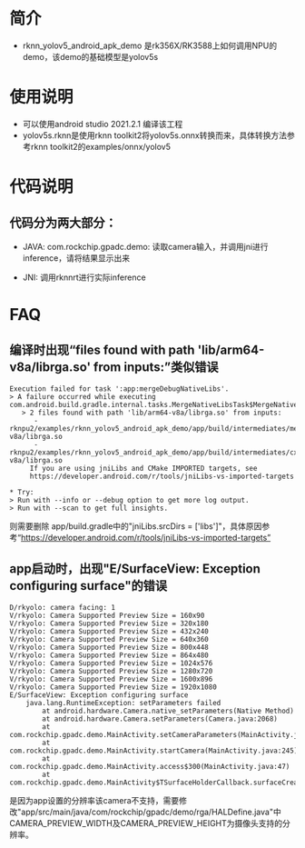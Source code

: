 # 简介
 - rknn_yolov5_android_apk_demo 是rk356X/RK3588上如何调用NPU的demo，该demo的基础模型是yolov5s



# 使用说明

 - 可以使用android studio 2021.2.1 编译该工程
 - yolov5s.rknn是使用rknn toolkit2将yolov5s.onnx转换而来，具体转换方法参考rknn toolkit2的examples/onnx/yolov5



# 代码说明

## 代码分为两大部分：
 - JAVA: com.rockchip.gpadc.demo: 读取camera输入，并调用jni进行inference，请将结果显示出来

 - JNI: 调用rknnrt进行实际inference

    

# FAQ

## 编译时出现“files found with path 'lib/arm64-v8a/librga.so' from inputs:”类似错误
```
Execution failed for task ':app:mergeDebugNativeLibs'.
> A failure occurred while executing com.android.build.gradle.internal.tasks.MergeNativeLibsTask$MergeNativeLibsTaskWorkAction
   > 2 files found with path 'lib/arm64-v8a/librga.so' from inputs:
      - rknpu2/examples/rknn_yolov5_android_apk_demo/app/build/intermediates/merged_jni_libs/debug/out/arm64-v8a/librga.so
      - rknpu2/examples/rknn_yolov5_android_apk_demo/app/build/intermediates/cxx/Debug/3f40b265/obj/arm64-v8a/librga.so
     If you are using jniLibs and CMake IMPORTED targets, see
     https://developer.android.com/r/tools/jniLibs-vs-imported-targets

* Try:
> Run with --info or --debug option to get more log output.
> Run with --scan to get full insights.
```
则需要删除 app/build.gradle中的"jniLibs.srcDirs = ['libs']"，具体原因参考“https://developer.android.com/r/tools/jniLibs-vs-imported-targets”



## app启动时，出现"E/SurfaceView: Exception configuring surface"的错误

```
D/rkyolo: camera facing: 1
V/rkyolo: Camera Supported Preview Size = 160x90
V/rkyolo: Camera Supported Preview Size = 320x180
V/rkyolo: Camera Supported Preview Size = 432x240
V/rkyolo: Camera Supported Preview Size = 640x360
V/rkyolo: Camera Supported Preview Size = 800x448
V/rkyolo: Camera Supported Preview Size = 864x480
V/rkyolo: Camera Supported Preview Size = 1024x576
V/rkyolo: Camera Supported Preview Size = 1280x720
V/rkyolo: Camera Supported Preview Size = 1600x896
V/rkyolo: Camera Supported Preview Size = 1920x1080
E/SurfaceView: Exception configuring surface
    java.lang.RuntimeException: setParameters failed
        at android.hardware.Camera.native_setParameters(Native Method)
        at android.hardware.Camera.setParameters(Camera.java:2068)
        at com.rockchip.gpadc.demo.MainActivity.setCameraParameters(MainActivity.java:295)
        at com.rockchip.gpadc.demo.MainActivity.startCamera(MainActivity.java:245)
        at com.rockchip.gpadc.demo.MainActivity.access$300(MainActivity.java:47)
        at com.rockchip.gpadc.demo.MainActivity$TSurfaceHolderCallback.surfaceCreated(MainActivity.java:199)
```

是因为app设置的分辨率该camera不支持，需要修改"app/src/main/java/com/rockchip/gpadc/demo/rga/HALDefine.java"中CAMERA_PREVIEW_WIDTH及CAMERA_PREVIEW_HEIGHT为摄像头支持的分辨率。